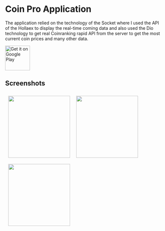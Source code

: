 # Coin Pro Application



The application relied on the technology of the Socket where I used the API of the Hollaex to display the real-time coming data and also used the Dio technology to get real Coinranking rapid API from the server to get the most current coin prices and many other data.


<p align="left">
    <img alt="Get it on Google Play"z
        height="80"
        src="https://static.tildacdn.com/tild6536-3465-4061-b030-656164346166/arrow_down.png" />
</a>  

  

## Screenshots
<img src="https://user-images.githubusercontent.com/102592952/190419351-969b7bf3-0159-47fb-99ca-184fef522e19.jpg" align="left"
width="200"
    hspace="10" vspace="10">

<img src="https://user-images.githubusercontent.com/102592952/190419497-648a2cf4-4d04-449d-a952-fc82a992615f.jpg" align="left"
width="200"
    hspace="10" vspace="10">
    
  
<img src="https://user-images.githubusercontent.com/102592952/190419674-a7e9d767-4cfe-4642-a1c6-45414c6d3f1e.jpg" align="left"
width="200"
    hspace="10" vspace="10">
    


